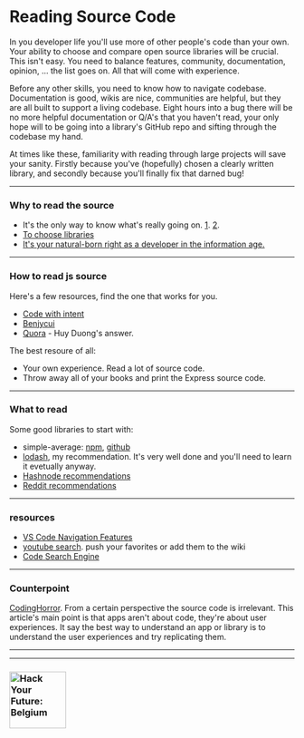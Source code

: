 # Reading Source Code

In you developer life you'll use more of other people's code than your own.  Your ability to choose and compare open source libraries will be crucial.  This isn't easy.  You need to balance features, community, documentation, opinion, ... the list goes on.  All that will come with experience.

Before any other skills, you need to know how to navigate codebase.  Documentation is good, wikis are nice, communities are helpful, but they are all built to support a living codebase.  Eight hours into a bug there will be no more helpful documentation or Q/A's that you haven't read, your only hope will to be going into a library's GitHub repo and sifting through the codebase my hand.

At times like these, familiarity with reading through large projects will save your sanity.  Firstly because you've (hopefully) chosen a clearly written library, and secondly because you'll finally fix that darned bug!

----------
### Why to read the source

* It's the only way to know what's really going on. [1](https://blog.codinghorror.com/learn-to-read-the-source-luke/). [2](http://wiki.c2.com/?UseTheSourceLuke).
* [To choose libraries](http://www.b-list.org/weblog/2007/jan/22/choosing-javascript-library/)
* [It's your natural-born right as a developer in the information age.](https://blog.codinghorror.com/the-power-of-view-source/ )
___
### How to read js source
Here's a few resources, find the one that works for you.
* [Code with intent](https://codewithintent.com/how-to-read-native-javascript-code/)
* [Benjycui](https://github.com/benjycui/benjycui.github.io/blob/master/posts/how-to-read-open-source-javascript-code.md)
* [Quora](https://www.quora.com/Whats-the-best-way-to-approach-reading-source-code-for-a-JavaScript-library) - Huy Duong's answer.

The best resoure of all:
* Your own experience.  Read a lot of source code.
* Throw away all of your books and print the Express source code.
___
### What to read

Some good libraries to start with:
* simple-average: [npm](https://www.npmjs.com/package/simple-average), [github](https://github.com/kikobeats/simple-average)
* [lodash](https://github.com/lodash/lodash), my recommendation.  It's very well done and you'll need to learn it evetually anyway.
* [Hashnode recommendations](https://hashnode.com/post/suggest-simple-libraries-to-read-source-code-for-learning-js-ciibz8fji01c7j3xte6q5dmz5)
* [Reddit recommendations](https://www.reddit.com/r/javascript/comments/2zt8wg/suggestions_for_must_read_javascript_source_code/)
___
### resources
* [VS Code Navigation Features](https://code.visualstudio.com/docs/editor/editingevolved)
* [youtube search](https://www.youtube.com/results?search_query=how+to+read+javascript+code). push your favorites or add them to the wiki
* [Code Search Engine](https://cs.chromium.org)

___

### Counterpoint

[CodingHorror](https://blog.codinghorror.com/when-understanding-means-rewriting/).  From a certain perspective the source code is irrelevant.
This article's main point is that apps aren't about code, they're about user experiences.  It say the best way to understand an app or library is to understand the user experiences and try replicating them.

---
---
### <a href="https://hackyourfuture.be" target="_blank"><img src="https://user-images.githubusercontent.com/18554853/63941625-4c7c3d00-ca6c-11e9-9a76-8d5e3632fe70.jpg" width="100" height="100" alt="Hack Your Future: Belgium"></a>

